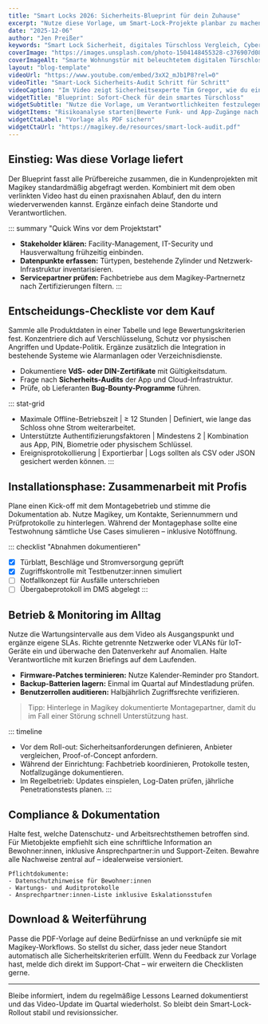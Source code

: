 ```yaml
---
title: "Smart Locks 2026: Sicherheits-Blueprint für dein Zuhause"
excerpt: "Nutze diese Vorlage, um Smart-Lock-Projekte planbar zu machen – von der Risikoanalyse über die Installation bis zum laufenden Monitoring."
date: "2025-12-06"
author: "Jen Preißer"
keywords: "Smart Lock Sicherheit, digitales Türschloss Vergleich, Cybersecurity Haustür"
coverImage: "https://images.unsplash.com/photo-1504148455328-c376907d081c?auto=format&fit=crop&w=1600&q=80"
coverImageAlt: "Smarte Wohnungstür mit beleuchtetem digitalen Türschloss"
layout: "blog-template"
videoUrl: "https://www.youtube.com/embed/3xX2_mJb1P8?rel=0"
videoTitle: "Smart-Lock Sicherheits-Audit Schritt für Schritt"
videoCaption: "Im Video zeigt Sicherheitsexperte Tim Gregor, wie du einen Audit-Plan anlegst und typische Schwachstellen sofort erkennst."
widgetTitle: "Blueprint: Sofort-Check für dein smartes Türschloss"
widgetSubtitle: "Nutze die Vorlage, um Verantwortlichkeiten festzulegen und alle Prüfungen zu dokumentieren."
widgetItems: "Risikoanalyse starten|Bewerte Funk- und App-Zugänge nach Angriffsvektoren.;Update-Routine planen|Lege Firmware-Fenster und Verantwortliche pro Standort fest.;Notfallzugang testen|Dokumentiere Backup-Schlüssel, Batterien und autorisierte Personen."
widgetCtaLabel: "Vorlage als PDF sichern"
widgetCtaUrl: "https://magikey.de/resources/smart-lock-audit.pdf"
---
```


## Einstieg: Was diese Vorlage liefert

Der Blueprint fasst alle Prüfbereiche zusammen, die in Kundenprojekten mit Magikey standardmäßig abgefragt werden. Kombiniert mit dem oben verlinkten Video hast du einen praxisnahen Ablauf, den du intern wiederverwenden kannst. Ergänze einfach deine Standorte und Verantwortlichen.

::: summary "Quick Wins vor dem Projektstart"
- **Stakeholder klären:** Facility-Management, IT-Security und Hausverwaltung frühzeitig einbinden.
- **Datenpunkte erfassen:** Türtypen, bestehende Zylinder und Netzwerk-Infrastruktur inventarisieren.
- **Servicepartner prüfen:** Fachbetriebe aus dem Magikey-Partnernetz nach Zertifizierungen filtern.
:::

## Entscheidungs-Checkliste vor dem Kauf

Sammle alle Produktdaten in einer Tabelle und lege Bewertungskriterien fest. Konzentriere dich auf Verschlüsselung, Schutz vor physischen Angriffen und Update-Politik. Ergänze zusätzlich die Integration in bestehende Systeme wie Alarmanlagen oder Verzeichnisdienste.

- Dokumentiere **VdS- oder DIN-Zertifikate** mit Gültigkeitsdatum.
- Frage nach **Sicherheits-Audits** der App und Cloud-Infrastruktur.
- Prüfe, ob Lieferanten **Bug-Bounty-Programme** führen.

::: stat-grid
- Maximale Offline-Betriebszeit | ≥ 12 Stunden | Definiert, wie lange das Schloss ohne Strom weiterarbeitet.
- Unterstützte Authentifizierungsfaktoren | Mindestens 2 | Kombination aus App, PIN, Biometrie oder physischem Schlüssel.
- Ereignisprotokollierung | Exportierbar | Logs sollten als CSV oder JSON gesichert werden können.
:::

## Installationsphase: Zusammenarbeit mit Profis

Plane einen Kick-off mit dem Montagebetrieb und stimme die Dokumentation ab. Nutze Magikey, um Kontakte, Seriennummern und Prüfprotokolle zu hinterlegen. Während der Montagephase sollte eine Testwohnung sämtliche Use Cases simulieren – inklusive Notöffnung.

::: checklist "Abnahmen dokumentieren"
- [x] Türblatt, Beschläge und Stromversorgung geprüft
- [x] Zugriffskontrolle mit Testbenutzer:innen simuliert
- [ ] Notfallkonzept für Ausfälle unterschrieben
- [ ] Übergabeprotokoll im DMS abgelegt
:::

## Betrieb & Monitoring im Alltag

Nutze die Wartungsintervalle aus dem Video als Ausgangspunkt und ergänze eigene SLAs. Richte getrennte Netzwerke oder VLANs für IoT-Geräte ein und überwache den Datenverkehr auf Anomalien. Halte Verantwortliche mit kurzen Briefings auf dem Laufenden.

- **Firmware-Patches terminieren:** Nutze Kalender-Reminder pro Standort.
- **Backup-Batterien lagern:** Einmal im Quartal auf Mindestladung prüfen.
- **Benutzerrollen auditieren:** Halbjährlich Zugriffsrechte verifizieren.

> Tipp: Hinterlege in Magikey dokumentierte Montagepartner, damit du im Fall einer Störung schnell Unterstützung hast.

::: timeline
- Vor dem Roll-out: Sicherheitsanforderungen definieren, Anbieter vergleichen, Proof-of-Concept anfordern.
- Während der Einrichtung: Fachbetrieb koordinieren, Protokolle testen, Notfallzugänge dokumentieren.
- Im Regelbetrieb: Updates einspielen, Log-Daten prüfen, jährliche Penetrationstests planen.
:::

## Compliance & Dokumentation

Halte fest, welche Datenschutz- und Arbeitsrechtsthemen betroffen sind. Für Mietobjekte empfiehlt sich eine schriftliche Information an Bewohner:innen, inklusive Ansprechpartner:in und Support-Zeiten. Bewahre alle Nachweise zentral auf – idealerweise versioniert.

```text
Pflichtdokumente:
- Datenschutzhinweise für Bewohner:innen
- Wartungs- und Auditprotokolle
- Ansprechpartner:innen-Liste inklusive Eskalationsstufen
```

## Download & Weiterführung

Passe die PDF-Vorlage auf deine Bedürfnisse an und verknüpfe sie mit Magikey-Workflows. So stellst du sicher, dass jeder neue Standort automatisch alle Sicherheitskriterien erfüllt. Wenn du Feedback zur Vorlage hast, melde dich direkt im Support-Chat – wir erweitern die Checklisten gerne.

---

Bleibe informiert, indem du regelmäßige Lessons Learned dokumentierst und das Video-Update im Quartal wiederholst. So bleibt dein Smart-Lock-Rollout stabil und revisionssicher.
